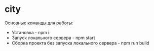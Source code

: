 # city
Основные команды для работы:
<ul>
  <li>Установка - npm i</li>
  <li>Запуск локального сервера - npm start</li>
  <li>Сборка проекта без запуска локального сервера - npm run build</li>
</ul>
